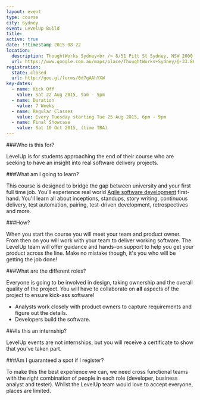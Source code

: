 ```yaml
---
layout: event
type: course
city: Sydney
event: LevelUp Build
title:
active: true
date: !!timestamp 2015-08-22
location:
  description: ThoughtWorks Sydney<br /> 8/51 Pitt St Sydney, NSW 2000
  url: https://www.google.com.au/maps/place/ThoughtWorks+Sydney/@-33.863001,151.208787,17z/data=!3m1!4b1!4m2!3m1!1s0x6b12ae42229e02a9:0x339b7ae0de393bb1
registration:
  state: closed
  url: http://goo.gl/forms/0d7gAAhYXW
key-dates:
  - name: Kick Off
    value: Sat 22 Aug 2015, 9am - 5pm
  - name: Duration
    value: 7 Weeks
  - name: Regular Classes
    value: Every Tuesday starting Tue 25 Aug 2015, 6pm - 9pm
  - name: Final Showcase
    value: Sat 10 Oct 2015, (time TBA)
---
```

###Who is this for?

LevelUp is for students approaching the end of their course who are seeking to have an insight into real software delivery projects.

###What am I going to learn?

This course is designed to bridge the gap between university and your first full time job.
You'll experience real world [Agile software development](http://en.wikipedia.org/wiki/Agile_software_development)
first-hand. You'll learn all about inceptions, standups, story writing, continuous delivery, test automation, pairing, test-driven development, retrospectives and more.

###How?

When you start the course you will meet your team and product owner. From then on you will work with your team to deliver working software.
The LevelUp team will offer guidance and hands-on support to help you get your product across the line. Make no mistake though, it's you who will be getting the job done!

###What are the different roles?

Everyone is going to be involved in design, taking ownership and the overall quality of the project.
You will have to collaborate on **all** aspects of the project to ensure kick-ass software!

- Analysts work closely with product owners to capture requirements and figure out the details.
- Developers build the software.

###Is this an internship?

LevelUp events are not internships, but you will receive a certificate to show that you've taken part.

###Am I guaranteed a spot if I register?

To make this the best experience we can, we need cross functional teams with the right combination of people in each role (developer, business analyst and tester). Whilst the LevelUp team would love to accept everyone, places are limited.
